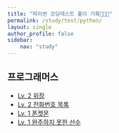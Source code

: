 ```yaml
---
title: "파이썬 코딩테스트 풀이 기록👩🏻‍💻"
permalink: /study/test/python/
layout: single
author_profile: false
sidebar:
    nav: "study"
---
```


## 프로그래머스
- [Lv. 2 위장](https://j-jae0.github.io/algorithm/algorithm-04/)
- [Lv. 2 전화번호 목록](https://j-jae0.github.io/algorithm/algorithm-03/)
- [Lv. 1 폰켓몬](https://j-jae0.github.io/algorithm/algorithm-02/)
- [Lv. 1 완주하지 못한 선수](https://j-jae0.github.io/algorithm/algorithm-01/)
